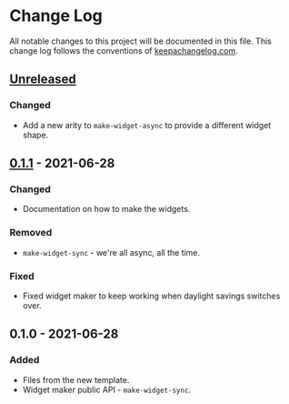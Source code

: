 # Change Log
All notable changes to this project will be documented in this file. This change log follows the conventions of [keepachangelog.com](http://keepachangelog.com/).

## [Unreleased]
### Changed
- Add a new arity to `make-widget-async` to provide a different widget shape.

## [0.1.1] - 2021-06-28
### Changed
- Documentation on how to make the widgets.

### Removed
- `make-widget-sync` - we're all async, all the time.

### Fixed
- Fixed widget maker to keep working when daylight savings switches over.

## 0.1.0 - 2021-06-28
### Added
- Files from the new template.
- Widget maker public API - `make-widget-sync`.

[Unreleased]: https://github.com/your-name/project_euler_clj/compare/0.1.1...HEAD
[0.1.1]: https://github.com/your-name/project_euler_clj/compare/0.1.0...0.1.1
